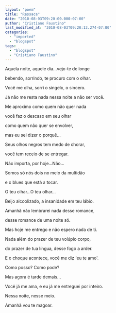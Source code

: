 ```yaml
---
layout: "poem"
title: "Ressaca"
date: "2010-08-03T09:20:00.000-07:00"
author: "Cristiano Faustino"
last_modified_at: "2010-08-03T09:20:12.274-07:00"
categories:
  - "imported"
  - "blogspot"
tags:
  - "blogspot"
  - "Cristiano Faustino"
---
```


Aquela noite, aquele dia...vejo-te de longe

bebendo, sorrindo, te procuro com o olhar.

Você me olha, sorri o singelo, o sincero.

Já não me resta nada nessa noite a não ser você.

Me aproximo como quem não quer nada

você faz o descaso em seu olhar

como quem não quer se envolver,

mas eu sei dizer o porquê...

Seus olhos negros tem medo de chorar,

você tem receio de se entregar.

Não importa, por hoje...Não...

Somos só nós dois no meio da multidão

e o blues que está a tocar.

O teu olhar...O teu olhar...

Beijo alcoolizado, a insanidade em teu lábio.

Amanhã não lembrarei nada desse romance,

desse romance de uma noite só.

Mas hoje me entrego e não espero nada de ti.

Nada além do prazer de teu volúpio corpo,

do prazer de tua língua, desse fogo a arder.

E o choque acontece, você me diz 'eu te amo'.

Como posso? Como pode?

Mas agora é tarde demais...

Você já me ama, e eu já me entreguei por inteiro.

Nessa noite, nesse meio.

Amanhã vou te magoar.